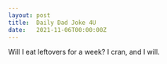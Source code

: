 ```yaml
---
layout: post
title:  Daily Dad Joke 4U
date:   2021-11-06T00:00:00Z
---
```

Will I eat leftovers for a week? I cran, and I will.
